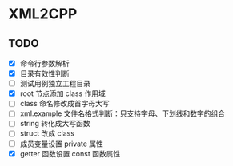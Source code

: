 # XML2CPP

## TODO

* [x] 命令行参数解析
* [x] 目录有效性判断
* [ ] 测试用例独立工程目录
* [x] root 节点添加 class 作用域
* [ ] class 命名修改成首字母大写
* [ ] xml.example 文件名格式判断：只支持字母、下划线和数字的组合
* [ ] string 转化成大写函数
* [ ] struct 改成 class
* [ ] 成员变量设置 private 属性
* [x] getter 函数设置 const 函数属性
